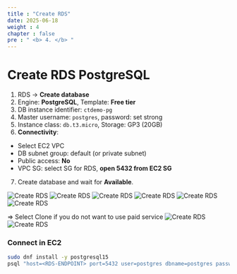 ```yaml
---
title : "Create RDS"
date: 2025-06-18
weight : 4
chapter : false
pre : " <b> 4. </b> "
---
```


# Create RDS PostgreSQL

1. RDS → **Create database**
2. Engine: **PostgreSQL**, Template: **Free tier**
3. DB instance identifier: `ctdemo-pg`
4. Master username: `postgres`, password: set strong
5. Instance class: `db.t3.micro`, Storage: GP3 (20GB)
6. **Connectivity**:
- Select EC2 VPC
- DB subnet group: default (or private subnet)
- Public access: **No**
- VPC SG: select SG for RDS, **open 5432 from EC2 SG**
7. Create database and wait for **Available**.

![Create RDS](github.io.workshop/images/rds/001.png)
![Create RDS](github.io.workshop/images/rds/002.png)
![Create RDS](github.io.workshop/images/rds/003.png)
![Create RDS](github.io.workshop/images/rds/004.png)
![Create RDS](github.io.workshop/images/rds/005.png)
![Create RDS](github.io.workshop/images/rds/006.png)

=> Select Clone if you do not want to use paid service
![Create RDS](github.io.workshop/images/rds/007.png)
![Create RDS](github.io.workshop/images/rds/008.png)
### Connect in EC2
```bash
sudo dnf install -y postgresql15
psql "host=<RDS-ENDPOINT> port=5432 user=postgres dbname=postgres password=<PASS>"